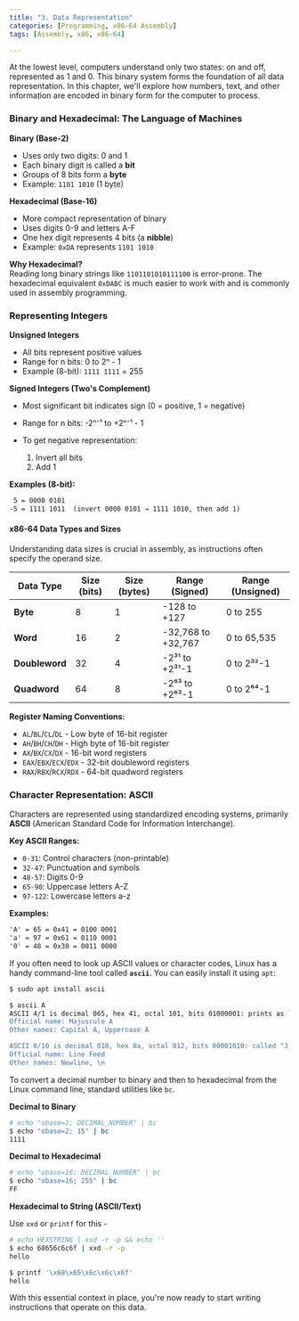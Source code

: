 ```yaml
---
title: "3. Data Representation"
categories: [Programming, x86-64 Assembly]
tags: [Assembly, x86, x86-64]

---
```


At the lowest level, computers understand only two states: on and off, represented as 1 and 0. This binary system forms the foundation of all data representation. In this chapter, we'll explore how numbers, text, and other information are encoded in binary form for the computer to process.

### Binary and Hexadecimal: The Language of Machines

**Binary (Base-2)**

- Uses only two digits: 0 and 1    
- Each binary digit is called a **bit**
- Groups of 8 bits form a **byte**
- Example: `1101 1010` (1 byte)

**Hexadecimal (Base-16)**

- More compact representation of binary
- Uses digits 0-9 and letters A-F
- One hex digit represents 4 bits (a **nibble**)
- Example: `0xDA` represents `1101 1010`

**Why Hexadecimal?**  
Reading long binary strings like `1101101010111100` is error-prone. The hexadecimal equivalent `0xDABC` is much easier to work with and is commonly used in assembly programming.


### Representing Integers

**Unsigned Integers**

- All bits represent positive values    
- Range for n bits: 0 to 2ⁿ - 1
- Example (8-bit): `1111 1111` = 255

**Signed Integers (Two's Complement)**

- Most significant bit indicates sign (0 = positive, 1 = negative)
- Range for n bits: -2ⁿ⁻¹ to +2ⁿ⁻¹ - 1
- To get negative representation:
    
    1. Invert all bits
    2. Add 1

**Examples (8-bit):**

```txt
 5 = 0000 0101
-5 = 1111 1011  (invert 0000 0101 → 1111 1010, then add 1)
```

#### x86-64 Data Types and Sizes

Understanding data sizes is crucial in assembly, as instructions often specify the operand size.

|Data Type|Size (bits)|Size (bytes)|Range (Signed)|Range (Unsigned)|
|---|---|---|---|---|
|**Byte**|8|1|-128 to +127|0 to 255|
|**Word**|16|2|-32,768 to +32,767|0 to 65,535|
|**Doubleword**|32|4|-2³¹ to +2³¹-1|0 to 2³²-1|
|**Quadword**|64|8|-2⁶³ to +2⁶³-1|0 to 2⁶⁴-1|

**Register Naming Conventions:**

- `AL`/`BL`/`CL`/`DL` - Low byte of 16-bit register    
- `AH`/`BH`/`CH`/`DH` - High byte of 16-bit register
- `AX`/`BX`/`CX`/`DX` - 16-bit word registers
- `EAX`/`EBX`/`ECX`/`EDX` - 32-bit doubleword registers
- `RAX`/`RBX`/`RCX`/`RDX` - 64-bit quadword registers


### Character Representation: ASCII

Characters are represented using standardized encoding systems, primarily **ASCII** (American Standard Code for Information Interchange).

**Key ASCII Ranges:**

- `0-31`: Control characters (non-printable)
- `32-47`: Punctuation and symbols
- `48-57`: Digits 0-9
- `65-90`: Uppercase letters A-Z
- `97-122`: Lowercase letters a-z

**Examples:**

```txt
'A' = 65 = 0x41 = 0100 0001
'a' = 97 = 0x61 = 0110 0001
'0' = 48 = 0x30 = 0011 0000
```


If you often need to look up ASCII values or character codes, Linux has a handy command-line tool called **`ascii`**. You can easily install it using `apt`:

```bash
$ sudo apt install ascii

$ ascii A
ASCII 4/1 is decimal 065, hex 41, octal 101, bits 01000001: prints as `A'
Official name: Majuscule A
Other names: Capital A, Uppercase A 

ASCII 0/10 is decimal 010, hex 0a, octal 012, bits 00001010: called ^J, LF, NL
Official name: Line Feed
Other names: Newline, \n 
```

To convert a decimal number to binary and then to hexadecimal from the Linux command line, standard utilities like `bc`.

**Decimal to Binary**

```bash
# echo "obase=2; DECIMAL_NUMBER" | bc
$ echo "obase=2; 15" | bc
1111
```

**Decimal to Hexadecimal**

```bash
# echo "obase=16; DECIMAL_NUMBER" | bc
$ echo "obase=16; 255" | bc
FF
```

**Hexadecimal to String (ASCII/Text)**

Use `xxd` or `printf` for this -

```bash
# echo HEXSTRING | xxd -r -p && echo ''
$ echo 68656c6c6f | xxd -r -p
hello

$ printf '\x68\x65\x6c\x6c\x6f'
hello
```


With this essential context in place, you're now ready to start writing instructions that operate on this data.


